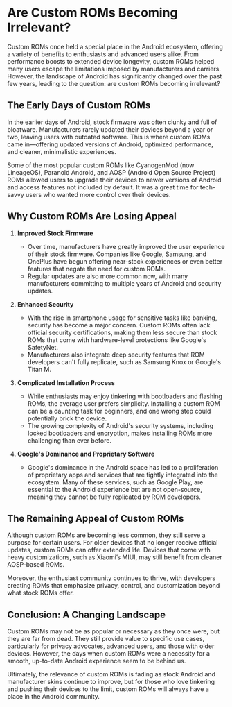 # Are Custom ROMs Becoming Irrelevant?

Custom ROMs once held a special place in the Android ecosystem, offering a variety of benefits to enthusiasts and advanced users alike. From performance boosts to extended device longevity, custom ROMs helped many users escape the limitations imposed by manufacturers and carriers. However, the landscape of Android has significantly changed over the past few years, leading to the question: are custom ROMs becoming irrelevant?

## The Early Days of Custom ROMs

In the earlier days of Android, stock firmware was often clunky and full of bloatware. Manufacturers rarely updated their devices beyond a year or two, leaving users with outdated software. This is where custom ROMs came in—offering updated versions of Android, optimized performance, and cleaner, minimalistic experiences.

Some of the most popular custom ROMs like CyanogenMod (now LineageOS), Paranoid Android, and AOSP (Android Open Source Project) ROMs allowed users to upgrade their devices to newer versions of Android and access features not included by default. It was a great time for tech-savvy users who wanted more control over their devices.

## Why Custom ROMs Are Losing Appeal

1. **Improved Stock Firmware**
    - Over time, manufacturers have greatly improved the user experience of their stock firmware. Companies like Google, Samsung, and OnePlus have begun offering near-stock experiences or even better features that negate the need for custom ROMs.
    - Regular updates are also more common now, with many manufacturers committing to multiple years of Android and security updates.

2. **Enhanced Security**
    - With the rise in smartphone usage for sensitive tasks like banking, security has become a major concern. Custom ROMs often lack official security certifications, making them less secure than stock ROMs that come with hardware-level protections like Google's SafetyNet.
    - Manufacturers also integrate deep security features that ROM developers can't fully replicate, such as Samsung Knox or Google's Titan M.

3. **Complicated Installation Process**
    - While enthusiasts may enjoy tinkering with bootloaders and flashing ROMs, the average user prefers simplicity. Installing a custom ROM can be a daunting task for beginners, and one wrong step could potentially brick the device.
    - The growing complexity of Android's security systems, including locked bootloaders and encryption, makes installing ROMs more challenging than ever before.

4. **Google's Dominance and Proprietary Software**
    - Google's dominance in the Android space has led to a proliferation of proprietary apps and services that are tightly integrated into the ecosystem. Many of these services, such as Google Play, are essential to the Android experience but are not open-source, meaning they cannot be fully replicated by ROM developers.

## The Remaining Appeal of Custom ROMs

Although custom ROMs are becoming less common, they still serve a purpose for certain users. For older devices that no longer receive official updates, custom ROMs can offer extended life. Devices that come with heavy customizations, such as Xiaomi’s MIUI, may still benefit from cleaner AOSP-based ROMs.

Moreover, the enthusiast community continues to thrive, with developers creating ROMs that emphasize privacy, control, and customization beyond what stock ROMs offer.

## Conclusion: A Changing Landscape

Custom ROMs may not be as popular or necessary as they once were, but they are far from dead. They still provide value to specific use cases, particularly for privacy advocates, advanced users, and those with older devices. However, the days when custom ROMs were a necessity for a smooth, up-to-date Android experience seem to be behind us.

Ultimately, the relevance of custom ROMs is fading as stock Android and manufacturer skins continue to improve, but for those who love tinkering and pushing their devices to the limit, custom ROMs will always have a place in the Android community.
